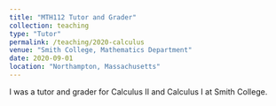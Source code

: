 ```yaml
---
title: "MTH112 Tutor and Grader"
collection: teaching
type: "Tutor"
permalink: /teaching/2020-calculus
venue: "Smith College, Mathematics Department"
date: 2020-09-01
location: "Northampton, Massachusetts"
---
```


I was a tutor and grader for Calculus II and Calculus I at Smith College.